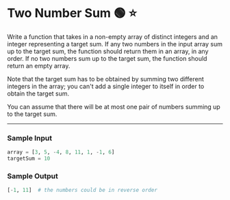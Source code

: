 # Two Number Sum 🟢 ⭐

Write a function that takes in a non-empty array of distinct integers and an integer representing a target sum. If any two numbers in the input array sum up to the target sum, the function should return them in an array, in any order. If no two numbers sum up to the target sum, the function should return an empty array.

Note that the target sum has to be obtained by summing two different integers in the array; you can't add a single integer to itself in order to obtain the target sum.

You can assume that there will be at most one pair of numbers summing up to the target sum.

---

### Sample Input

```python
array = [3, 5, -4, 8, 11, 1, -1, 6]
targetSum = 10
```

### Sample Output

```python
[-1, 11]  # the numbers could be in reverse order
```
